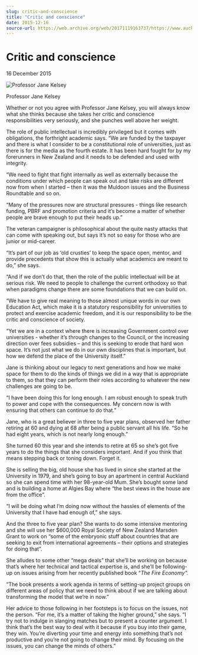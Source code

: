 ```yaml
---
slug: critic-and-conscience
title: "Critic and conscience"
date: 2015-12-16
source-url: https://web.archive.org/web/20171119163737/https://www.auckland.ac.nz/en/about/news-events-and-notices/news/news-2015/12/professor-jane-kelsey---critic-and-conscience.html
---
```

Critic and conscience
=====================

16 December 2015

![Professor Jane Kelsey](https://www.auckland.ac.nz/en/about/news-events-and-notices/news/news-2015/12/professor-jane-kelsey---critic-and-conscience/_jcr_content/par/textimage/image.img.jpg/1466136744036.jpg "Professor Jane Kelsey")

Professor Jane Kelsey

Whether or not you agree with Professor Jane Kelsey, you will always know what she thinks because she takes her critic and conscience responsibilities very seriously, and she punches well above her weight.

The role of public intellectual is incredibly privileged but it comes with obligations, the forthright academic says. “We are funded by the taxpayer and there is what I consider to be a constitutional role of universities, just as there is for the media as the fourth estate. It has been hard fought for by my forerunners in New Zealand and it needs to be defended and used with integrity.

“We need to fight that fight internally as well as externally because the conditions under which people can speak out and take risks are different now from when I started – then it was the Muldoon issues and the Business Roundtable and so on.

“Many of the pressures now are structural pressures - things like research funding, PBRF and promotion criteria and it’s become a matter of whether people are brave enough to put their heads up.”

The veteran campaigner is philosophical about the quite nasty attacks that can come with speaking out, but says it’s not so easy for those who are junior or mid-career.

“It’s part of our job as ‘old crusties’ to keep the space open, mentor, and provide precedents that show this is actually what academics are meant to do,” she says.

“And if we don’t do that, then the role of the public intellectual will be at serious risk. We need to people to challenge the current orthodoxy so that when paradigms change there are some foundations that we can build on.

“We have to give real meaning to those almost unique words in our own Education Act, which make it is a statutory responsibility for universities to protect and exercise academic freedom, and it is our responsibility to be the critic and conscience of society.

“Yet we are in a context where there is increasing Government control over universities - whether it’s through changes to the Council, or the increasing direction over fees subsidies – and this is seeking to erode that hard won space. It’s not just what we do in our own disciplines that is important, but how we defend the place of the University itself.”

Jane is thinking about our legacy to next generations and how we make space for them to do the kinds of things we did in a way that is appropriate to them, so that they can perform their roles according to whatever the new challenges are going to be.

“I have been doing this for long enough. I am robust enough to speak truth to power and cope with the consequences. My concern now is with ensuring that others can continue to do that.”

Jane, who is a great believer in three to five year plans, observed her father retiring at 60 and dying at 68 after being a public servant all his life. “So he had eight years, which is not nearly long enough.”

She turned 60 this year and she intends to retire at 65 so she’s got five years to do the things that she considers important. And if you think that means stepping back or toning down. Forget it.

She is selling the big, old house she has lived in since she started at the University in 1979, and she’s going to buy an apartment in central Auckland so she can spend time with her 98-year-old Mum. She’s bought some land and is building a home at Algies Bay where “the best views in the house are from the office”.

“I will be doing what I’m doing now without the hassles of elements of the University that I have had enough of,” she says.

And the three to five year plan? She wants to do some intensive mentoring and she will use her $600,000 Royal Society of New Zealand Marsden Grant to work on “some of the embryonic stuff about countries that are seeking to exit from international agreements – their options and strategies for doing that”.

She alludes to some other “mega deals” that she’ll be working on because that’s where her technical and tactical expertise is, and she’ll be following-up on issues arising from her recently published book “_The Fire Economy”._

“The book presents a work agenda in terms of setting-up project groups on different areas of policy that we need to think about if we are talking about transforming the model that we’re in now.”

Her advice to those following in her footsteps is to focus on the issues, not the person. “For me, it’s a matter of taking the higher ground,” she says. “I try not to indulge in slanging matches but to present a counter argument. I think that’s the best way to deal with it because if you buy into their game, they win. You’re diverting your time and energy into something that’s not productive and you’re not going to change their mind. By focusing on the issues, you can change the minds of others.”